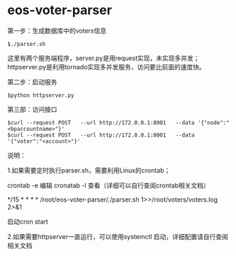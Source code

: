 # eos-voter-parser

第一步：生成数据库中的voters信息
```
$./parser.sh 
```
这里有两个服务端程序，server.py是用request实现，未实现多并发；httpserver.py是利用tornado实现多并发服务，访问要比前面的速度快。

第二步：启动服务
```
$python httpserver.py
```
第三部：访问接口
```
$curl --request POST   --url http://172.0.0.1:8001   --data '{"node":"<bpaccountname>"}'
$curl --request POST   --url http://172.0.0.1:8001   --data '{"voter":"<account>"}'
```
说明：

1.如果需要定时执行parser.sh，需要利用Linux的crontab；

   crontab -e 编辑   cronatab -l 查看（详细可以自行查阅crontab相关文档）
   
   */15 * * * * /root/eos-voter-parser/./parser.sh  1>>/root/voters/voters.log 2>&1
   
   启动cron start
   
2.如果需要httpserver一直运行，可以使用systemctl 启动，详细配置请自行查阅相关文档


